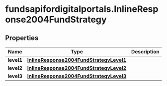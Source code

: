 # fundsapifordigitalportals.InlineResponse2004FundStrategy

## Properties

Name | Type | Description | Notes
------------ | ------------- | ------------- | -------------
**level1** | [**InlineResponse2004FundStrategyLevel1**](InlineResponse2004FundStrategyLevel1.md) |  | [optional] 
**level2** | [**InlineResponse2004FundStrategyLevel2**](InlineResponse2004FundStrategyLevel2.md) |  | [optional] 
**level3** | [**InlineResponse2004FundStrategyLevel3**](InlineResponse2004FundStrategyLevel3.md) |  | [optional] 


